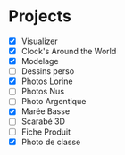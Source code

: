 # Projects

- [x] Visualizer
- [x] Clock's Around the World
- [x] Modelage
- [ ] Dessins perso
- [x] Photos Lorine
- [ ] Photos Nus
- [ ] Photo Argentique
- [x] Marée Basse
- [ ] Scarabé 3D
- [ ] Fiche Produit
- [x] Photo de classe